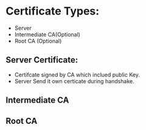 # Certificate Types:
- Server
- Intermediate CA(Optional)
- Root CA (Optional)

## Server Certificate:
- Certifcate signed by CA  which inclued public Key.
- Server Send it own certicate during handshake.

## Intermediate CA
<!-- - It is signed by the CA or the Intermiate. In this  -->

## Root CA